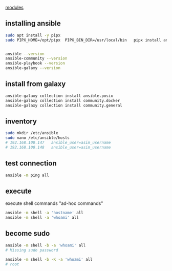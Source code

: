 [modules](https://docs.ansible.com/ansible/latest/modules/modules_by_category.html)


## installing ansible
```bash
sudo apt install -y pipx
sudo PIPX_HOME=/opt/pipx  PIPX_BIN_DIR=/usr/local/bin   pipx install ansible-core


ansible --version
ansible-community --version
ansible-playbook --version
ansible-galaxy --version
```


## install from galaxy
```bash
ansible-galaxy collection install ansible.posix
ansible-galaxy collection install community.docker
ansible-galaxy collection install community.general
```


## inventory
```bash
sudo mkdir /etc/ansible
sudo nano /etc/ansible/hosts
# 192.168.100.147   ansible_user=asim_username
# 192.168.100.148   ansible_user=asim_username
```


## test connection
```bash
ansible -m ping all
```


## execute
execute shell commands "ad-hoc commands"
```bash
ansible -m shell -a 'hostname' all
ansible -m shell -a 'whoami' all
```

## become sudo
```bash
ansible -m shell -b -a 'whoami' all 
# Missing sudo password

ansible -m shell -b -K -a 'whoami' all
# root
```
